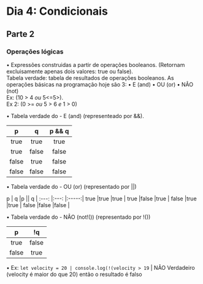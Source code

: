 # Dia 4: Condicionais

## Parte 2

### Operações lógicas

• Expressões construidas a partir de operações booleanos. (Retornam excluisamente apenas dois valores: true ou false). \
Tabela verdade: tabela de resultados de operações booleanos. As operações básicas na programação hoje são 3:
• E (and)
• OU (or)
• NÂO (not) \
Ex: (10 > 4 *ou* 5<=5>). \
Ex 2: (0 >= *ou* 5 > 6 *e* 1 > 0)

• Tabela verdade do - E (and) (representeado por &&).

p     | q    |p && q |
:---: |:---: |:-----:|
true  |true  |true   |
true  |false |false  |
false |true  |false  |
false |false |false  |

• Tabela verdade do - OU (or) (representado por ||)

p     | q    |p || q |
:---: |:---: |:-----:|
true  |true  |true   |
true  |false |true   |
false |true  |true   |
false |false |false  |

• Tabela verdade do - NÂO (not!()) (representado por !())

p     | !q   |
:---: |:---: |
true  |false |
false |true  |

• Ex: ```let velocity = 20 | console.log(!(velocity > 19``` | NÂO Verdadeiro (velocity é maior do que 20) então o resultado é falso